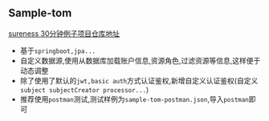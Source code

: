 ## Sample-tom  

[sureness 30分钟例子项目仓库地址](https://github.com/tomsun28/sureness/tree/master/sample-tom)  

- 基于`springboot,jpa...`
- 自定义数据源,使用从数据库加载账户信息,资源角色,过滤资源等信息,这样便于动态调整      
- 除了使用了默认的`jwt,basic auth`方式认证鉴权,新增自定义认证鉴权(自定义`subject subjectCreator processor...`)
- 推荐使用`postman`测试,测试样例为`sample-tom-postman.json`,导入`postman`即可  